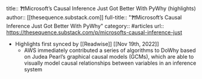 title:: ❓❗️Microsoft’s Causal Inference Just Got Better With PyWhy (highlights)
author:: [[thesequence.substack.com]]
full-title:: "❓❗️Microsoft’s Causal Inference Just Got Better With PyWhy"
category:: #articles
url:: https://thesequence.substack.com/p/microsofts-causal-inference-just

- Highlights first synced by [[Readwise]] [[Nov 19th, 2022]]
	- AWS immediately contributed a series of algorithms to DoWhy based on Judea Pearl’s graphical causal models (GCMs), which are able to visually model causal relationships between variables in an inference system